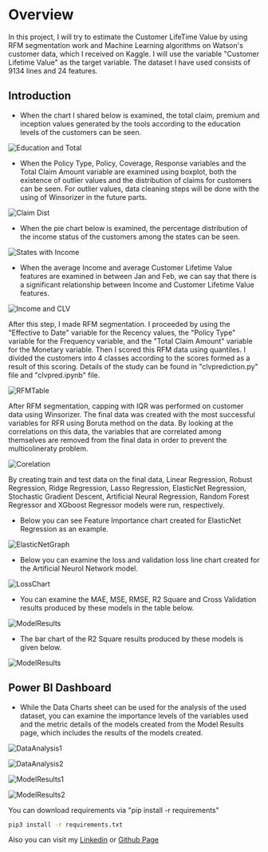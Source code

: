 # Overview

In this project, I will try to estimate the Customer LifeTime Value by using RFM segmentation work and Machine Learning algorithms on Watson's customer data, which I received on Kaggle. I will use the variable "Customer Lifetime Value" as the target variable. The dataset I have used consists of 9134 lines and 24 features.

## Introduction

- When the chart I shared below is examined, the total claim, premium and inception values generated by the tools according to the education levels of the customers can be seen.

![Education and Total](./Pictures/firstgraph.png)

- When the Policy Type, Policy, Coverage, Response variables and the Total Claim Amount variable are examined using boxplot, both the existence of outlier values and the distribution of claims for customers can be seen. For outlier values, data cleaning steps will be done with the using of Winsorizer in the future parts.

![Claim Dist](./Pictures/secondgraph.png)

- When the pie chart below is examined, the percentage distribution of the income status of the customers among the states can be seen.

![States with Income](./Pictures/thirdgraph.png)

- When the average Income and average Customer Lifetime Value features are examined in between Jan and Feb, we can say that there is a significant relationship between Income and Customer Lifetime Value features.

![Income and CLV](./Pictures/forthgraph.png)

After this step, I made RFM segmentation. I proceeded by using the "Effective to Date" variable for the Recency values, the "Policy Type" variable for the Frequency variable, and the "Total Claim Amount" variable for the Monetary variable. Then I scored this RFM data using quantiles. I divided the customers into 4 classes according to the scores formed as a result of this scoring. Details of the study can be found in "clvprediction.py" file and "clvpred.ipynb" file.

![RFMTable](./Pictures/rfmresult.png)

After RFM segmentation, capping with IQR was performed on customer data using Winsorizer. The final data was created with the most successful variables for RFR using Boruta method on the data. By looking at the correlations on this data, the variables that are correlated among themselves are removed from the final data in order to prevent the multicolineraty problem.

![Corelation](./Pictures/cormatris.png)

By creating train and test data on the final data, Linear Regression, Robust Regression, Ridge Regression, Lasso Regression, ElasticNet Regression, Stochastic Gradient Descent, Artificial Neural Regression, Random Forest Regressor and XGboost Regressor models were run, respectively.

- Below you can see Feature Importance chart created for ElasticNet Regression as an example.

![ElasticNetGraph](./Pictures/fifthgraph.png)

- Below you can examine the loss and validation loss line chart created for the Artificial Neurol Network model.

![LossChart](./Pictures/sixthgraph.png)

- You can examine the MAE, MSE, RMSE, R2 Square and Cross Validation results produced by these models in the table below.

![ModelResults](./Pictures/seventhgraph.png)

- The bar chart of the R2 Square results produced by these models is given below.

![ModelResults](./Pictures/eightgraph.png)

## Power BI Dashboard

- While the Data Charts sheet can be used for the analysis of the used dataset, you can examine the importance levels of the variables used and the metric details of the models created from the Model Results page, which includes the results of the models created.

![DataAnalysis1](./Pictures/result3.gif)

![DataAnalysis2](./Pictures/result4.gif)

![ModelResults1](./Pictures/result1.gif)

![ModelResults2](./Pictures/result2.gif)

You can download requirements via "pip install -r requirements"

```bash
pip3 install -r requirements.txt
```

Also you can visit my [Linkedin](https://www.linkedin.com/in/taylan-polat/) or [Github Page](https://github.com/taylan95?tab=repositories)